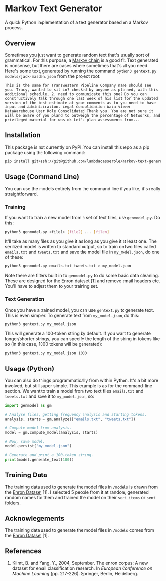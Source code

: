 # Markov Text Generator
A quick Python implementation of a text generator based on a Markov process.

## Overview
Sometimes you just want to generate random text that's usually sort of grammatical. For this purpose, a [Markov chain](https://en.wikipedia.org/wiki/Markov_chain) is a good fit. Text generated is nonsense, but there are cases where sometimes that's all you need. Here's some text, generated by running the command `python3 gentext.py models/jack-masden.json` from the project root:

```
This is the same for Transwestern Pipeline Company name should see you. Tracy, wanted to sit in? checked by anyone as planned, with this additional schedule, 2. need to communicate this one? Do you can constructively talk through one last week of his list for the updated version of the best estimate at your comments as to you need to have input and Administration. Legal Consolidation Data Viewer DataWarehouse User Role Consolidated Thank you. You are not sure it will be aware of you pland to outweigh the percentage of Networks, and privileged material for was ok Let's plan assessments from...
```

## Installation
This package is not currently on PyPI. You can install this repo as a pip package using the following command:

```bash
pip install git+ssh://git@github.com/lambdacasserole/markov-text-generator.git
```

## Usage (Command Line)
You can use the models entirely from the command line if you like, it's really straightforward.

### Training
If you want to train a new model from a set of text files, use `genmodel.py`. Do this:

```bash
python3 genmodel.py <file1> [file2] ... [filen]
```

It'll take as many files as you give it as long as you give it at least one. The serilized model is written to standard output, so to train on two files called `emails.txt` and `tweets.txt` and save the model file in `my_model.json`, do one of these:

```bash
python3 genmodel.py emails.txt tweets.txt > my_model.json
```

Note there are filters built in to `genmodel.py` to do some basic data cleaning. These are designed for the Enron dataset [1] and remove email headers etc. You'll have to adjust them to your training set.

### Text Generation
Once you have a trained model, you can use `gentext.py` to generate text. This is even simpler. To generate text from `my_model.json`, do this:

```bash
python3 gentext.py my_model.json
```

This will generate a 100-token string by default. If you want to generate longer/shorter strings, you can specify the length of the string in tokens like so (in this case, 1000 tokens will be generated):

```bash
python3 gentext.py my_model.json 1000
```

## Usage (Python)
You can also do things programmatically from within Python. It's a bit more involved, but still super simple. This example is as for the command-line section. We want to train a model from two text files `emails.txt` and `tweets.txt` and save it to `my_model.json`, so:

```python
import genmodel as gm

# Analyse files, getting frequency analysis and starting tokens.
analysis, starts = gm.analyze(["emails.txt", "tweets.txt"])

# Compute model from analysis.
model = gm.compute_model(analysis, starts)

# Now, save model,
model.persist("my_model.json")

# Generate and print a 100-token string.
print(model.generate_text(100))
```

## Training Data
The training data used to generate the model files in `/models` is drawn from the [Enron Dataset](https://en.wikipedia.org/wiki/Enron_Corpus) [1]. I selected 5 people from it at random, generated random names for them and trained the model on their `sent_items` or `sent` folders.

## Acknowlegements
The training data used to generate the model files in `/models` comes from the [Enron Dataset](https://en.wikipedia.org/wiki/Enron_Corpus) [1].

## References
1. Klimt, B. and Yang, Y., 2004, September. The enron corpus: A new dataset for email classification research. In _European Conference on Machine Learning_ (pp. 217-226). Springer, Berlin, Heidelberg.
